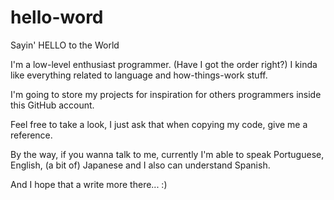 # hello-word
Sayin' HELLO to the World

I'm a low-level enthusiast programmer. (Have I got the order right?)
I kinda like everything related to language and how-things-work stuff.

I'm going to store my projects for inspiration for others programmers
inside this GitHub account.

Feel free to take a look, I just ask that when copying my
code, give me a reference.

By the way, if you wanna talk to me, currently I'm able to speak
Portuguese, English, (a bit of) Japanese and I also can understand
Spanish.

And I hope that a write more there... :)
